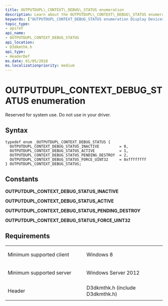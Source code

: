```yaml
---
title: OUTPUTDUPL\_CONTEXT\_DEBUG\_STATUS enumeration
description: Learn about the OUTPUTDUPL\_CONTEXT\_DEBUG\_STATUS enumeration, which is reserved for system use. Do not use in your driver.
keywords: ["OUTPUTDUPL_CONTEXT_DEBUG_STATUS enumeration Display Devices"]
topic_type:
- apiref
api_name:
- OUTPUTDUPL_CONTEXT_DEBUG_STATUS
api_location:
- D3dkmthk.h
api_type:
- HeaderDef
ms.date: 01/05/2018
ms.localizationpriority: medium
---
```


# OUTPUTDUPL\_CONTEXT\_DEBUG\_STATUS enumeration


Reserved for system use. Do not use in your driver.

Syntax
------

```ManagedCPlusPlus
typedef enum _OUTPUTDUPL_CONTEXT_DEBUG_STATUS {
  OUTPUTDUPL_CONTEXT_DEBUG_STATUS_INACTIVE         = 0,
  OUTPUTDUPL_CONTEXT_DEBUG_STATUS_ACTIVE           = 1,
  OUTPUTDUPL_CONTEXT_DEBUG_STATUS_PENDING_DESTROY  = 2,
  OUTPUTDUPL_CONTEXT_DEBUG_STATUS_FORCE_UINT32     = 0xffffffff
} OUTPUTDUPL_CONTEXT_DEBUG_STATUS;
```

Constants
---------

<span id="OUTPUTDUPL_CONTEXT_DEBUG_STATUS_INACTIVE"></span><span id="outputdupl_context_debug_status_inactive"></span>**OUTPUTDUPL\_CONTEXT\_DEBUG\_STATUS\_INACTIVE**

<span id="OUTPUTDUPL_CONTEXT_DEBUG_STATUS_ACTIVE"></span><span id="outputdupl_context_debug_status_active"></span>**OUTPUTDUPL\_CONTEXT\_DEBUG\_STATUS\_ACTIVE**

<span id="OUTPUTDUPL_CONTEXT_DEBUG_STATUS_PENDING_DESTROY"></span><span id="outputdupl_context_debug_status_pending_destroy"></span>**OUTPUTDUPL\_CONTEXT\_DEBUG\_STATUS\_PENDING\_DESTROY**

<span id="OUTPUTDUPL_CONTEXT_DEBUG_STATUS_FORCE_UINT32"></span><span id="outputdupl_context_debug_status_force_uint32"></span>**OUTPUTDUPL\_CONTEXT\_DEBUG\_STATUS\_FORCE\_UINT32**

Requirements
------------

<table>
<colgroup>
<col width="50%" />
<col width="50%" />
</colgroup>
<tbody>
<tr class="odd">
<td align="left"><p>Minimum supported client</p></td>
<td align="left"><p>Windows 8</p></td>
</tr>
<tr class="even">
<td align="left"><p>Minimum supported server</p></td>
<td align="left"><p>Windows Server 2012</p></td>
</tr>
<tr class="odd">
<td align="left"><p>Header</p></td>
<td align="left">D3dkmthk.h (include D3dkmthk.h)</td>
</tr>
</tbody>
</table>

 

 





